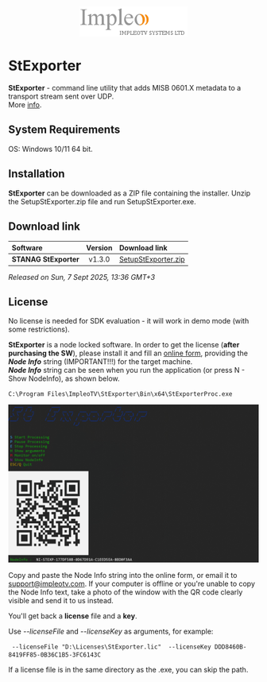 
<div align="center">
  <a >
    <img src="images/impleo_logo.png" alt="Logo" >
  </a>
</div>

# StExporter
**StExporter** - command line utility that adds MISB 0601.X metadata to a transport stream sent over UDP.  
More [info](https://impleotv.com/products/applications/stexporter/).

## System Requirements
OS: Windows 10/11 64 bit.

## Installation

**StExporter** can be downloaded as a ZIP file containing the installer.
Unzip the SetupStExporter.zip file and run SetupStExporter.exe.

## Download link

| Software | Version             | Download link                                                           | 
|:---------|:-------------------:|:------------------------------------------------------------------------|
| **STANAG StExporter** |  v1.3.0 | [SetupStExporter.zip](https://github.com/impleotv/stexporter-release/releases/latest/download/SetupStExporter.zip) | 

*Released on Sun, 7 Sept 2025, 13:36 GMT+3*

## License

No license is needed for SDK evaluation - it will work in demo mode (with some restrictions).

**StExporter** is a node locked software. In order to get the license (**after purchasing the SW**), please install it and fill an [online form](https://docs.google.com/forms/d/e/1FAIpQLSd_XW6bDsFce1G1cpds4gMQNlwNax0CvkWzcMbscxZ5rLaIbA/viewform), providing the ***Node Info*** string (IMPORTANT!!!) for the target machine.  
***Node Info*** string can be seen when you run the application (or press N - Show NodeInfo), as shown below.

```
C:\Program Files\ImpleoTV\StExporter\Bin\x64\StExporterProc.exe
```

![NodeInfo string](images/license.png)

Copy and paste the Node Info string into the online form, or email it to support@impleotv.com.
If your computer is offline or you're unable to copy the Node Info text, take a photo of the window with the QR code clearly visible and send it to us instead.

You'll get back a **license** file and a **key**.

Use *--licenseFile* and *--licenseKey* as arguments, for example:
```
 --licenseFile "D:\Licenses\StExporter.lic"  --licenseKey DDD8460B-8419FF85-0B36C1B5-3FC6143C
```
If a license file is in the same directory as the .exe, you can skip the path.
